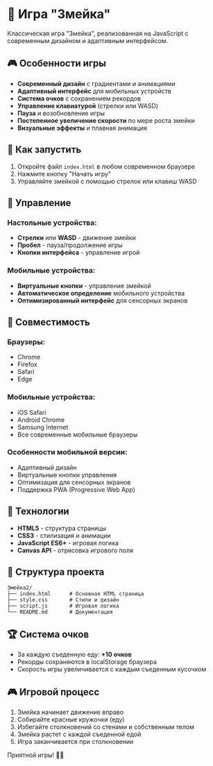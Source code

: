 # 🐍 Игра "Змейка"

Классическая игра "Змейка", реализованная на JavaScript с современным дизайном и адаптивным интерфейсом.

## 🎮 Особенности игры

- **Современный дизайн** с градиентами и анимациями
- **Адаптивный интерфейс** для мобильных устройств
- **Система очков** с сохранением рекордов
- **Управление клавиатурой** (стрелки или WASD)
- **Пауза** и возобновление игры
- **Постепенное увеличение скорости** по мере роста змейки
- **Визуальные эффекты** и плавная анимация

## 🚀 Как запустить

1. Откройте файл `index.html` в любом современном браузере
2. Нажмите кнопку "Начать игру"
3. Управляйте змейкой с помощью стрелок или клавиш WASD

## 🎯 Управление

### Настольные устройства:
- **Стрелки** или **WASD** - движение змейки
- **Пробел** - пауза/продолжение игры
- **Кнопки интерфейса** - управление игрой

### Мобильные устройства:
- **Виртуальные кнопки** - управление змейкой
- **Автоматическое определение** мобильного устройства
- **Оптимизированный интерфейс** для сенсорных экранов

## 📱 Совместимость

### Браузеры:
- Chrome
- Firefox
- Safari
- Edge

### Мобильные устройства:
- iOS Safari
- Android Chrome
- Samsung Internet
- Все современные мобильные браузеры

### Особенности мобильной версии:
- Адаптивный дизайн
- Виртуальные кнопки управления
- Оптимизация для сенсорных экранов
- Поддержка PWA (Progressive Web App)

## 🎨 Технологии

- **HTML5** - структура страницы
- **CSS3** - стилизация и анимации
- **JavaScript ES6+** - игровая логика
- **Canvas API** - отрисовка игрового поля

## 📁 Структура проекта

```
Змейка2/
├── index.html      # Основная HTML страница
├── style.css       # Стили и дизайн
├── script.js       # Игровая логика
└── README.md       # Документация
```

## 🏆 Система очков

- За каждую съеденную еду: **+10 очков**
- Рекорды сохраняются в localStorage браузера
- Скорость игры увеличивается с каждым съеденным кусочком

## 🎮 Игровой процесс

1. Змейка начинает движение вправо
2. Собирайте красные кружочки (еду)
3. Избегайте столкновений со стенами и собственным телом
4. Змейка растет с каждой съеденной едой
5. Игра заканчивается при столкновении

Приятной игры! 🐍✨ 